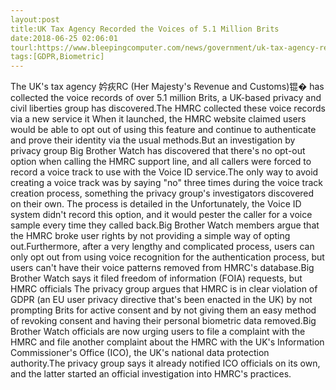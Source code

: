 ```yaml
---
layout:post
title:UK Tax Agency Recorded the Voices of 5.1 Million Brits
date:2018-06-25 02:06:01
tourl:https://www.bleepingcomputer.com/news/government/uk-tax-agency-recorded-the-voices-of-51-million-brits/
tags:[GDPR,Biometric]
---
```

The UK's tax agency 妗疢RC (Her Majesty's Revenue and Customs)锟� has collected the voice records of over 5.1 million Brits, a UK-based privacy and civil liberties group has discovered.The HMRC collected these voice records via a new service it When it launched, the HMRC website claimed users would be able to opt out of using this feature and continue to authenticate and prove their identity via the usual methods.But an investigation by privacy group Big Brother Watch has discovered that there's no opt-out option when calling the HMRC support line, and all callers were forced to record a voice track to use with the Voice ID service.The only way to avoid creating a voice track was by saying "no" three times during the voice track creation process, something the privacy group's investigators discovered on their own. The process is detailed in the Unfortunately, the Voice ID system didn't record this option, and it would pester the caller for a voice sample every time they called back.Big Brother Watch members argue that the HMRC broke user rights by not providing a simple way of opting out.Furthermore, after a very lengthy and complicated process, users can only opt out from using voice recognition for the authentication process, but users can't have their voice patterns removed from HMRC's database.Big Brother Watch says it filed freedom of information (FOIA) requests, but HMRC officials The privacy group argues that HMRC is in clear violation of GDPR (an EU user privacy directive that's been enacted in the UK) by not prompting Brits for active consent and by not giving them an easy method of revoking consent and having their personal biometric data removed.Big Brother Watch officials are now urging users to file a complaint with the HMRC and file another complaint about the HMRC with the UK's Information Commissioner's Office (ICO), the UK's national data protection authority.The privacy group says it already notified ICO officials on its own, and the latter started an official investigation into HMRC's practices.